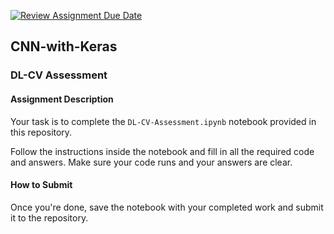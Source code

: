[![Review Assignment Due Date](https://classroom.github.com/assets/deadline-readme-button-22041afd0340ce965d47ae6ef1cefeee28c7c493a6346c4f15d667ab976d596c.svg)](https://classroom.github.com/a/QWdjQobx)
## CNN-with-Keras

### DL-CV Assessment

#### Assignment Description

Your task is to complete the `DL-CV-Assessment.ipynb` notebook provided in this repository.

Follow the instructions inside the notebook and fill in all the required code and answers. Make sure your code runs and your answers are clear.

#### How to Submit

Once you're done, save the notebook with your completed work and submit it to the repository.
